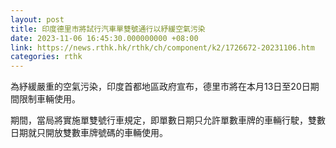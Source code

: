 ```yaml
---
layout: post
title: 印度德里市將試行汽車單雙號通行以紓緩空氣污染
date: 2023-11-06 16:45:30.000000000 +08:00
link: https://news.rthk.hk/rthk/ch/component/k2/1726672-20231106.htm
categories: rthk
---
```


為紓緩嚴重的空氣污染，印度首都地區政府宣布，德里市將在本月13日至20日期間限制車輛使用。

期間，當局將實施單雙號行車規定，即單數日期只允許單數車牌的車輛行駛，雙數日期就只開放雙數車牌號碼的車輛使用。
